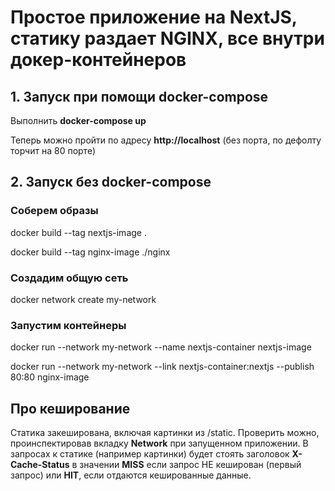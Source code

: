 # Простое приложение на NextJS, статику раздает NGINX, все внутри докер-контейнеров

## 1. Запуск при помощи docker-compose

Выполнить **docker-compose up**

Теперь можно пройти по адресу **http://localhost** (без порта, по дефолту торчит на 80 порте)

## 2. Запуск без docker-compose

### Соберем образы

docker build --tag nextjs-image .

docker build --tag nginx-image ./nginx

### Создадим общую сеть

docker network create my-network

### Запустим контейнеры

docker run --network my-network --name nextjs-container nextjs-image

docker run --network my-network --link nextjs-container:nextjs --publish 80:80 nginx-image

## Про кеширование

Статика закеширована, включая картинки из /static. Проверить можно, проинспектировав вкладку **Network** при запущенном приложении. В запросах к статике (например картинки) будет стоять заголовок **X-Cache-Status** в значении **MISS** если запрос НЕ кеширован (первый запрос) или **HIT**, если отдаются кешированные данные.
